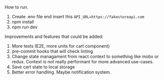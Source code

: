 How to run.

1. Create .env file end insert this `API_URL=https://fakestoreapi.com`
2. npm install
3. npm run dev

Improvements and features that could be added:

1. More tests (E2E, more units for cart component)
2. pre-commit hooks that will check linting
3. Change state managament from react context to something like mobx or redux. Context is not really performant for more advanced use-cases.
4. Save cart state to local storage
5. Better error handling. Maybe notification system.
